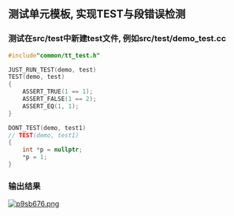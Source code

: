 ## 测试单元模板, 实现TEST与段错误检测

### 测试在src/test中新建test文件, 例如src/test/demo_test.cc

```c++
#include"common/tt_test.h"

JUST_RUN_TEST(demo, test)
TEST(demo, test)
{
    ASSERT_TRUE(1 == 1);
    ASSERT_FALSE(1 == 2);
    ASSERT_EQ(1, 1);
}

DONT_TEST(demo, test1)
// TEST(demo, test1)
{
    int *p = nullptr;
    *p = 1;
}
```

### 输出结果

[![p9sb676.png](https://s1.ax1x.com/2023/05/12/p9sb676.png)](https://imgse.com/i/p9sb676)

